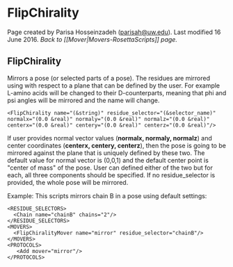 # FlipChirality
Page created by Parisa Hosseinzadeh (parisah@uw.edu).  Last modified 16 June 2016.
*Back to [[Mover|Movers-RosettaScripts]] page.*
## FlipChirality

Mirrors a pose (or selected parts of a pose). The residues are mirrored using with respect to a plane that can be defined by the user. For example L-amino acids will be changed to their D-counterparts, meaning that phi and psi angles will be mirrored and the name will change.

```
<FlipChirality name="(&string)" residue_selector="(&selector_name)" normalx="(0.0 &real)" normaly="(0.0 &real)" normalz="(0.0 &real)" centerx="(0.0 &real)" centery="(0.0 &real)" centerz="(0.0 &real)"/>
```

If user provides normal vector values (<b>normalx, normaly, normalz</b>) and center coordinates (<b>centerx, centery, centerz</b>), then the pose is going to be mirrored against the plane that is uniquely defined by these two. The default value for normal vector is (0,0,1) and the default center point is "center of mass" of the pose. User can defined either of the two but for each, all three components should be specified. If no residue_selector is provided, the whole pose will be mirrored.

Example: This scripts mirrors chain B in a pose using default settings:

```
<RESIDUE_SELECTORS>
  <Chain name="chainB" chains="2"/>
</RESIDUE_SELECTORS>
<MOVERS>
  <FlipChiralityMover name="mirror" residue_selector="chainB"/>
</MOVERS>
<PROTOCOLS>
   <Add mover="mirror"/> 
</PROTOCOLS>
```


